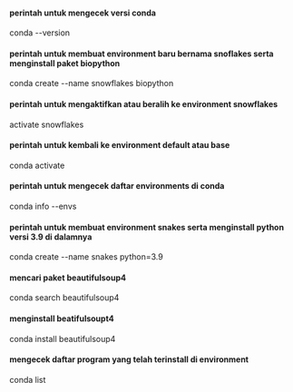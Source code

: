 #### perintah untuk mengecek versi conda
conda --version

#### perintah untuk membuat environment baru bernama snoflakes serta menginstall paket biopython
conda create --name snowflakes biopython

#### perintah untuk mengaktifkan atau beralih ke environment snowflakes
activate snowflakes

#### perintah untuk kembali ke environment default atau base
conda activate

#### perintah untuk mengecek daftar environments di conda
conda info --envs

#### perintah untuk membuat environment snakes serta menginstall python versi 3.9 di dalamnya
conda create --name snakes python=3.9

#### mencari paket beautifulsoup4
conda search beautifulsoup4

#### menginstall beatifulsoupt4
conda install beautifulsoup4

#### mengecek daftar program yang telah terinstall di environment
conda list
